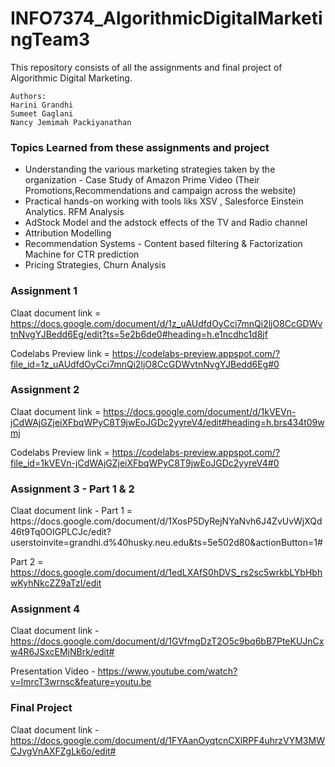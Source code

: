 # INFO7374_AlgorithmicDigitalMarketingTeam3

This repository consists of all the assignments and final project of Algorithmic Digital Marketing.

```
Authors:
Harini Grandhi
Sumeet Gaglani
Nancy Jemimah Packiyanathan
```

<h3> Topics Learned from these assignments and project </h3>

* Understanding the various marketing strategies taken by the organization - Case Study of Amazon Prime Video (Their Promotions,Recommendations and campaign across the website)
* Practical hands-on working with tools liks XSV , Salesforce Einstein Analytics. RFM Analysis 
* AdStock Model and the adstock effects of the TV and Radio channel
* Attribution Modelling 
* Recommendation Systems - Content based filtering & Factorization Machine for CTR prediction
* Pricing Strategies, Churn Analysis

<h3> Assignment 1 </h3>

Claat document link = https://docs.google.com/document/d/1z_uAUdfdOyCci7mnQi2ljO8CcGDWvtnNvgYJBedd6Eg/edit?ts=5e2b6de0#heading=h.e1ncdhc1d8jf

Codelabs Preview link = https://codelabs-preview.appspot.com/?file_id=1z_uAUdfdOyCci7mnQi2ljO8CcGDWvtnNvgYJBedd6Eg#0

<h3> Assignment 2 </h3
  
Claat document link = https://docs.google.com/document/d/1kVEVn-jCdWAjGZjeiXFbqWPyC8T9jwEoJGDc2yyreV4/edit#heading=h.brs434t09wmj

Codelabs Preview link = https://codelabs-preview.appspot.com/?file_id=1kVEVn-jCdWAjGZjeiXFbqWPyC8T9jwEoJGDc2yyreV4#0

<h3> Assignment 3 - Part 1 & 2 </h3>
Claat document link - 
Part 1 = https://docs.google.com/document/d/1XosP5DyRejNYaNvh6J4ZvUvWjXQd46t9Tq0OIGPLCJc/edit?userstoinvite=grandhi.d%40husky.neu.edu&ts=5e502d80&actionButton=1# 

Part 2 = https://docs.google.com/document/d/1edLXAfS0hDVS_rs2sc5wrkbLYbHbhwKyhNkcZZ9aTzI/edit

<h3> Assignment 4 </h3>

Claat document link - https://docs.google.com/document/d/1GVfmgDzT2O5c9bq6bB7PteKUJnCxw4R6JSxcEMjNBrk/edit#

Presentation Video - https://www.youtube.com/watch?v=ImrcT3wrnsc&feature=youtu.be

<h3> Final Project </h3>

Claat document link - https://docs.google.com/document/d/1FYAanOyqtcnCXlRPF4uhrzVYM3MWCJvgVnAXFZgLk6o/edit#
